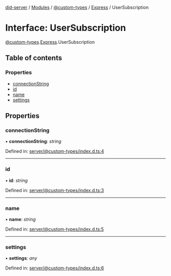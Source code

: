 [did-server](../README.md) / [Modules](../modules.md) / [@custom-types](../modules/_custom_types.md) / [Express](../modules/_custom_types.express.md) / UserSubscription

# Interface: UserSubscription

[@custom-types](../modules/_custom_types.md).[Express](../modules/_custom_types.express.md).UserSubscription

## Table of contents

### Properties

- [connectionString](_custom_types.express.usersubscription.md#connectionstring)
- [id](_custom_types.express.usersubscription.md#id)
- [name](_custom_types.express.usersubscription.md#name)
- [settings](_custom_types.express.usersubscription.md#settings)

## Properties

### connectionString

• **connectionString**: *string*

Defined in: [server/@custom-types/index.d.ts:4](https://github.com/Puzzlepart/did/blob/a33ee165/server/@custom-types/index.d.ts#L4)

___

### id

• **id**: *string*

Defined in: [server/@custom-types/index.d.ts:3](https://github.com/Puzzlepart/did/blob/a33ee165/server/@custom-types/index.d.ts#L3)

___

### name

• **name**: *string*

Defined in: [server/@custom-types/index.d.ts:5](https://github.com/Puzzlepart/did/blob/a33ee165/server/@custom-types/index.d.ts#L5)

___

### settings

• **settings**: *any*

Defined in: [server/@custom-types/index.d.ts:6](https://github.com/Puzzlepart/did/blob/a33ee165/server/@custom-types/index.d.ts#L6)

